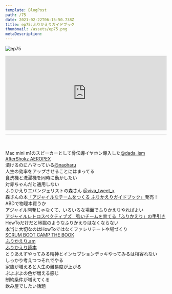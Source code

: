 ```yaml
---  
template: BlogPost  
path: /75
date: 2021-02-22T06:15:50.738Z  
title: ep75:ふりかえりガイドブック
thumbnail: /assets/ep75.png
metaDescription:  
---  
```

![ep75](/assets/ep75.png)  

<iframe src="https://open.spotify.com/embed/episode/5sSkml2wRq0jSvFYbVEIZz" width="100%" height="232" frameBorder="0" allowfullscreen="" allow="autoplay; clipboard-write; encrypted-media; fullscreen; picture-in-picture"></iframe>

***

</br>


Mac mini m1のスピーカーとして骨伝導イヤホン導入した[@dada_ism](https://twitter.com/dada_ism)   
[AfterShokz AEROPEX](https://aftershokz.jp/products/aeropex)  
漬けるのにハマっている[@naoharu](https://twitter.com/naoharu)    
人生の効率をアップさせることにはまってる  
食洗機と洗濯機を同時に動かしたい  
対赤ちゃんだと通用しない  
ふりかえりエバンジェリストの森さん [＠viva_tweet_x](https://twitter.com/viva_tweet_x)  
森さんの本[「アジャイルなチームをつくる ふりかえりガイドブック」](https://www.amazon.co.jp/exec/obidos/ASIN/4798168793/honnoinfo-22/)発売！  
ABDで物理本買うか  
アジャイル開発じゃなくて、いろいろな場面でふりかえりやればよい  
[アジャイルレトロスペクティブズ　強いチームを育てる「ふりかえり」の手引き](https://www.amazon.co.jp/dp/4274066983/)  
HowToだけだと地獄のようなふりかえりはなくならない  
本当に大切なのはHowToではなくファシリテートや場づくり  
[SCRUM BOOT CAMP THE BOOK](https://www.amazon.co.jp/SCRUM-BOOT-CAMP-BOOK-%E8%A5%BF%E6%9D%91/dp/4798129712)  
[ふりかえり.am](https://anchor.fm/furikaerisuruo/episodes/ep-1-amPodcast---viva_tweet_xhiguyume-Podcast-ea1lk9)  
[ふりかえり読本](https://hurikaeri.booth.pm/items/1076615)  
とりあえずやってみる精神とインセプションデッキやってみるは相容れない  
しっかり考えつつそれでやる  
家族が増えると人生の難易度が上がる  
ぷよぷよの色が増える感じ  
制約条件が増えてくる  
飲み屋でしたい話題  